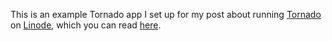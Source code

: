 This is an example Tornado app I set up for my post about running [Tornado](http://www.tornadoweb.org/) on [Linode](http://www.linode.com/), which you can read [here](http://www.chase-lee.com/entry/deploying-tornado-on-linode).
